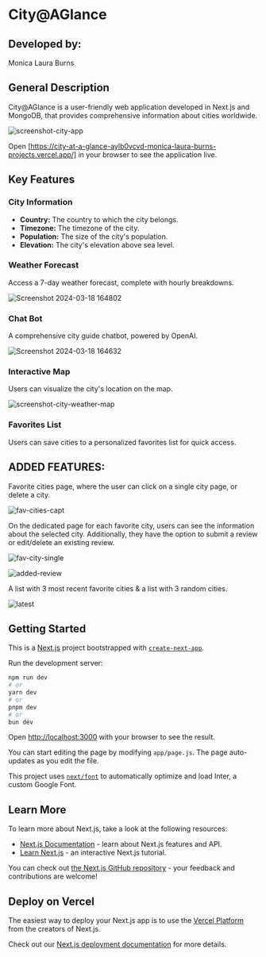 # City@AGlance

## Developed by:

Monica Laura Burns

## General Description

City@AGlance is a user-friendly web application developed in Next.js and MongoDB, that provides comprehensive information about cities worldwide.

![screenshot-city-app](https://github.com/monicalaura/city-at-a-glance/assets/58688612/748a225e-7469-41d9-972b-35c1caa22179)

Open [https://city-at-a-glance-aylb0vcvd-monica-laura-burns-projects.vercel.app/] in your browser to see the application live.

## Key Features

### City Information

- **Country:** The country to which the city belongs.
- **Timezone:** The timezone of the city.
- **Population:** The size of the city's population.
- **Elevation:** The city's elevation above sea level.

### Weather Forecast

Access a 7-day weather forecast, complete with hourly breakdowns.


![Screenshot 2024-03-18 164802](https://github.com/monicalaura/city-at-a-glance/assets/58688612/2f8f5dc9-05a8-4e5c-99b7-ee4472cef785)

### Chat Bot

A comprehensive city guide chatbot, powered by OpenAI.

![Screenshot 2024-03-18 164632](https://github.com/monicalaura/city-at-a-glance/assets/58688612/cf879ae9-792b-424f-8fa1-042dee72631f)

### Interactive Map

Users can visualize the city's location on the map.

![screenshot-city-weather-map](https://github.com/monicalaura/city-at-a-glance/assets/58688612/43647910-2df9-4ba6-aea6-d907ae554339)

### Favorites List

Users can save cities to a personalized favorites list for quick access.

## ADDED FEATURES:

Favorite cities page, where the user can click on a single city page, or delete a city.

![fav-cities-capt](https://github.com/monicalaura/city-at-a-glance/assets/58688612/c545020a-4eb9-4459-8834-7b11db113f17)

On the dedicated page for each favorite city, users can see the information about the selected city. Additionally, they have the option to submit a review or edit/delete an existing review.

![fav-city-single](https://github.com/monicalaura/city-at-a-glance/assets/58688612/5a4c4ae8-3eae-4d9e-8cae-b7041e9d092d)

![added-review](https://github.com/monicalaura/city-at-a-glance/assets/58688612/508c222f-01de-492b-b41f-cdcbbaa4a4fa)

A list with 3 most recent favorite cities & a list with 3 random cities.

![latest](https://github.com/monicalaura/city-at-a-glance/assets/58688612/e6232a9e-7552-4a31-a8f8-5c07a212270d)

## Getting Started

This is a [Next.js](https://nextjs.org/) project bootstrapped with [`create-next-app`](https://github.com/vercel/next.js/tree/canary/packages/create-next-app).

Run the development server:

```bash
npm run dev
# or
yarn dev
# or
pnpm dev
# or
bun dev
```

Open [http://localhost:3000](http://localhost:3000) with your browser to see the result.

You can start editing the page by modifying `app/page.js`. The page auto-updates as you edit the file.

This project uses [`next/font`](https://nextjs.org/docs/basic-features/font-optimization) to automatically optimize and load Inter, a custom Google Font.

## Learn More

To learn more about Next.js, take a look at the following resources:

- [Next.js Documentation](https://nextjs.org/docs) - learn about Next.js features and API.
- [Learn Next.js](https://nextjs.org/learn) - an interactive Next.js tutorial.

You can check out [the Next.js GitHub repository](https://github.com/vercel/next.js/) - your feedback and contributions are welcome!

## Deploy on Vercel

The easiest way to deploy your Next.js app is to use the [Vercel Platform](https://vercel.com/new?utm_medium=default-template&filter=next.js&utm_source=create-next-app&utm_campaign=create-next-app-readme) from the creators of Next.js.

Check out our [Next.js deployment documentation](https://nextjs.org/docs/deployment) for more details.
